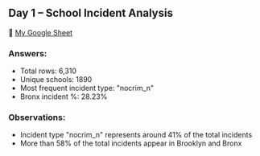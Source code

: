 ## Day 1 – School Incident Analysis

🔗 [My Google Sheet](https://docs.google.com/spreadsheets/d/1Ktvq_TIICsjK8n3rc_yuEp9lE3_YTtBzpTvXIl0en1g/edit?usp=sharing)

### Answers:
- Total rows: 6,310
- Unique schools: 1890
- Most frequent incident type: "nocrim_n"
- Bronx incident %: 28.23%

### Observations:
- Incident type "nocrim_n" represents around 41% of the total incidents
- More than 58% of the total incidents appear in Brooklyn and Bronx
